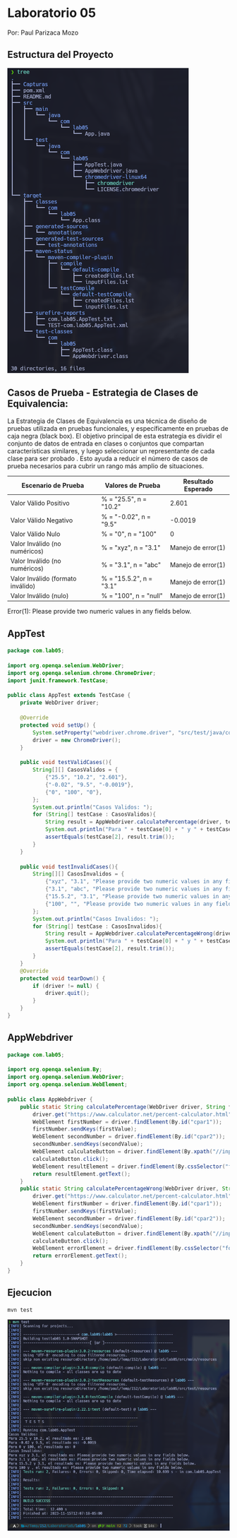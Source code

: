 # Laboratorio 05

Por: Paul Parizaca Mozo


## Estructura del Proyecto

![Tree](Capturas/tree.png)

## Casos de Prueba - Estrategia de Clases de Equivalencia:

La Estrategia de Clases de Equivalencia es una técnica de diseño de pruebas
utilizada en pruebas funcionales, y específicamente en pruebas de caja negra
(black box). El objetivo principal de esta estrategia es dividir el conjunto 
de datos de entrada en clases o conjuntos que compartan características
similares, y luego seleccionar un representante de cada clase para ser probado
. Esto ayuda a reducir el número de casos de prueba necesarios para cubrir un
rango más amplio de situaciones.

| Escenario de Prueba | Valores de Prueba          | Resultado Esperado   |
|----------------------|----------------------------|----------------------|
| Valor Válido Positivo | % = "25.5", n = "10.2"      | 2.601                |
| Valor Válido Negativo | % = "-0.02", n = "9.5"      | -0.0019              |
| Valor Válido Nulo     | % = "0", n = "100"          | 0                    |
| Valor Inválido (no numéricos) | % = "xyz", n = "3.1" | Manejo de error(1)   |
| Valor Inválido (no numéricos) | % = "3.1", n = "abc" | Manejo de error(1)   |
| Valor Inválido (formato inválido) | % = "15.5.2", n = "3.1" | Manejo de error(1)   |
| Valor Inválido (nulo) | % = "100", n = "null"     | Manejo de error(1)   |

Error(1): Please provide two numeric values in any fields below.

## AppTest
```java
package com.lab05;

import org.openqa.selenium.WebDriver;
import org.openqa.selenium.chrome.ChromeDriver;
import junit.framework.TestCase;

public class AppTest extends TestCase {
    private WebDriver driver;

    @Override
    protected void setUp() {
        System.setProperty("webdriver.chrome.driver", "src/test/java/com/lab05/chromedriver-linux64/chromedriver");
        driver = new ChromeDriver();
    }

    public void testValidCases(){
        String[][] CasosValidos = {
            {"25.5", "10.2", "2.601"},
            {"-0.02", "9.5", "-0.0019"},
            {"0", "100", "0"},
        };
        System.out.println("Casos Validos: ");
        for (String[] testCase : CasosValidos){
            String result = AppWebdriver.calculatePercentage(driver, testCase[0], testCase[1]);
            System.out.println("Para " + testCase[0] + " y " + testCase[1] + ", el resultado es: " + result);
            assertEquals(testCase[2], result.trim());
        }
    }

    public void testInvalidCases(){
        String[][] CasosInvalidos = {
            {"xyz", "3.1", "Please provide two numeric values in any fields below."},
            {"3.1", "abc", "Please provide two numeric values in any fields below."},
            {"15.5.2", "3.1", "Please provide two numeric values in any fields below."},
            {"100", "", "Please provide two numeric values in any fields below."},
        };
        System.out.println("Casos Invalidos: ");
        for (String[] testCase : CasosInvalidos){
            String result = AppWebdriver.calculatePercentageWrong(driver, testCase[0], testCase[1]);
            System.out.println("Para " + testCase[0] + " y " + testCase[1] + ", el resultado es: " + result);
            assertEquals(testCase[2], result.trim());
        }
    }
    @Override
    protected void tearDown() {
        if (driver != null) {
            driver.quit();
        }
    }
}
```

## AppWebdriver
```java
package com.lab05;

import org.openqa.selenium.By;
import org.openqa.selenium.WebDriver;
import org.openqa.selenium.WebElement;

public class AppWebdriver {
    public static String calculatePercentage(WebDriver driver, String firstValue, String secondValue) {
        driver.get("https://www.calculator.net/percent-calculator.html");
        WebElement firstNumber = driver.findElement(By.id("cpar1"));
        firstNumber.sendKeys(firstValue);
        WebElement secondNumber = driver.findElement(By.id("cpar2"));
        secondNumber.sendKeys(secondValue);
        WebElement calculateButton = driver.findElement(By.xpath("//input[@value='Calculate']"));
        calculateButton.click();
        WebElement resultElement = driver.findElement(By.cssSelector("font[color='green']"));
        return resultElement.getText();
    }
    public static String calculatePercentageWrong(WebDriver driver, String firstValue, String secondValue) {
        driver.get("https://www.calculator.net/percent-calculator.html");
        WebElement firstNumber = driver.findElement(By.id("cpar1"));
        firstNumber.sendKeys(firstValue);
        WebElement secondNumber = driver.findElement(By.id("cpar2"));
        secondNumber.sendKeys(secondValue);
        WebElement calculateButton = driver.findElement(By.xpath("//input[@value='Calculate']"));
        calculateButton.click();
        WebElement errorElement = driver.findElement(By.cssSelector("font[color='red']"));
        return errorElement.getText();
    }
}
```
## Ejecucion
```
mvn test

```

![Ejecucion](Capturas/ejecucion.png)



